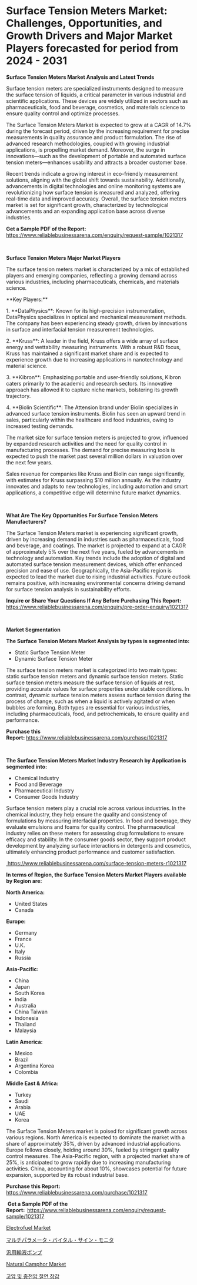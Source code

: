 <p><h1>Surface Tension Meters Market: Challenges, Opportunities, and Growth Drivers and Major Market Players forecasted for period from 2024 - 2031</h1></p><p><strong>Surface Tension Meters Market Analysis and Latest Trends</strong></p>
<p><p>Surface tension meters are specialized instruments designed to measure the surface tension of liquids, a critical parameter in various industrial and scientific applications. These devices are widely utilized in sectors such as pharmaceuticals, food and beverage, cosmetics, and materials science to ensure quality control and optimize processes. </p><p>The Surface Tension Meters Market is expected to grow at a CAGR of 14.7% during the forecast period, driven by the increasing requirement for precise measurements in quality assurance and product formulation. The rise of advanced research methodologies, coupled with growing industrial applications, is propelling market demand. Moreover, the surge in innovations—such as the development of portable and automated surface tension meters—enhances usability and attracts a broader customer base.</p><p>Recent trends indicate a growing interest in eco-friendly measurement solutions, aligning with the global shift towards sustainability. Additionally, advancements in digital technologies and online monitoring systems are revolutionizing how surface tension is measured and analyzed, offering real-time data and improved accuracy. Overall, the surface tension meters market is set for significant growth, characterized by technological advancements and an expanding application base across diverse industries.</p></p>
<p><strong>Get a Sample PDF of the Report:&nbsp;</strong> <a href="https://www.reliablebusinessarena.com/enquiry/request-sample/1021317">https://www.reliablebusinessarena.com/enquiry/request-sample/1021317</a></p>
<p>&nbsp;</p>
<p><strong>Surface Tension Meters Major Market Players</strong></p>
<p><p>The surface tension meters market is characterized by a mix of established players and emerging companies, reflecting a growing demand across various industries, including pharmaceuticals, chemicals, and materials science.</p><p>**Key Players:**</p><p>1. **DataPhysics**: Known for its high-precision instrumentation, DataPhysics specializes in optical and mechanical measurement methods. The company has been experiencing steady growth, driven by innovations in surface and interfacial tension measurement technologies.</p><p>2. **Kruss**: A leader in the field, Kruss offers a wide array of surface energy and wettability measuring instruments. With a robust R&D focus, Kruss has maintained a significant market share and is expected to experience growth due to increasing applications in nanotechnology and material science.</p><p>3. **Kibron**: Emphasizing portable and user-friendly solutions, Kibron caters primarily to the academic and research sectors. Its innovative approach has allowed it to capture niche markets, bolstering its growth trajectory.</p><p>4. **Biolin Scientific**: The Attension brand under Biolin specializes in advanced surface tension instruments. Biolin has seen an upward trend in sales, particularly within the healthcare and food industries, owing to increased testing demands.</p><p>The market size for surface tension meters is projected to grow, influenced by expanded research activities and the need for quality control in manufacturing processes. The demand for precise measuring tools is expected to push the market past several million dollars in valuation over the next few years. </p><p>Sales revenue for companies like Kruss and Biolin can range significantly, with estimates for Kruss surpassing $10 million annually. As the industry innovates and adapts to new technologies, including automation and smart applications, a competitive edge will determine future market dynamics.</p></p>
<p>&nbsp;</p>
<p><strong>What Are The Key Opportunities For Surface Tension Meters Manufacturers?</strong></p>
<p><p>The Surface Tension Meters market is experiencing significant growth, driven by increasing demand in industries such as pharmaceuticals, food and beverage, and coatings. The market is projected to expand at a CAGR of approximately 5% over the next five years, fueled by advancements in technology and automation. Key trends include the adoption of digital and automated surface tension measurement devices, which offer enhanced precision and ease of use. Geographically, the Asia-Pacific region is expected to lead the market due to rising industrial activities. Future outlook remains positive, with increasing environmental concerns driving demand for surface tension analysis in sustainability efforts.</p></p>
<p><strong>Inquire or Share Your Questions If Any Before Purchasing This Report:</strong> <a href="https://www.reliablebusinessarena.com/enquiry/pre-order-enquiry/1021317">https://www.reliablebusinessarena.com/enquiry/pre-order-enquiry/1021317</a></p>
<p>&nbsp;</p>
<p><strong>Market Segmentation</strong></p>
<p><strong>The Surface Tension Meters Market Analysis by types is segmented into:</strong></p>
<p><ul><li>Static Surface Tension Meter</li><li>Dynamic Surface Tension Meter</li></ul></p>
<p><p>The surface tension meters market is categorized into two main types: static surface tension meters and dynamic surface tension meters. Static surface tension meters measure the surface tension of liquids at rest, providing accurate values for surface properties under stable conditions. In contrast, dynamic surface tension meters assess surface tension during the process of change, such as when a liquid is actively agitated or when bubbles are forming. Both types are essential for various industries, including pharmaceuticals, food, and petrochemicals, to ensure quality and performance.</p></p>
<p><strong>Purchase this Report:&nbsp;</strong><a href="https://www.reliablebusinessarena.com/purchase/1021317">https://www.reliablebusinessarena.com/purchase/1021317</a></p>
<p>&nbsp;</p>
<p><strong>The Surface Tension Meters Market Industry Research by Application is segmented into:</strong></p>
<p><ul><li>Chemical Industry</li><li>Food and Beverage</li><li>Pharmaceutical Industry</li><li>Consumer Goods Industry</li></ul></p>
<p><p>Surface tension meters play a crucial role across various industries. In the chemical industry, they help ensure the quality and consistency of formulations by measuring interfacial properties. In food and beverage, they evaluate emulsions and foams for quality control. The pharmaceutical industry relies on these meters for assessing drug formulations to ensure efficacy and stability. In the consumer goods sector, they support product development by analyzing surface interactions in detergents and cosmetics, ultimately enhancing product performance and customer satisfaction.</p></p>
<p><a href="https://www.reliablebusinessarena.com/surface-tension-meters-r1021317">&nbsp;https://www.reliablebusinessarena.com/surface-tension-meters-r1021317</a></p>
<p><strong>In terms of Region, the Surface Tension Meters Market Players available by Region are:</strong></p>
<p>
    <p> <strong> North America: </strong>
        <ul>
            <li>United States</li>
            <li>Canada</li>
        </ul>
        </p> 
    <p> <strong> Europe: </strong>
        <ul>
            <li>Germany</li>
            <li>France</li>
            <li>U.K.</li>
            <li>Italy</li>
            <li>Russia</li>
        </ul>
        </p> 
    <p> <strong> Asia-Pacific: </strong>
        <ul>
            <li>China</li>
            <li>Japan</li>
            <li>South Korea</li>
            <li>India</li>
            <li>Australia</li>
            <li>China Taiwan</li>
            <li>Indonesia</li>
            <li>Thailand</li>
            <li>Malaysia</li>
        </ul>
        </p> 
    <p> <strong> Latin America: </strong>
        <ul>
            <li>Mexico</li>
            <li>Brazil</li>
            <li>Argentina Korea</li>
            <li>Colombia</li>
        </ul>
        </p> 
    <p> <strong> Middle East & Africa: </strong>
        <ul>
            <li>Turkey</li>
            <li>Saudi</li>
            <li>Arabia</li>
            <li>UAE</li>
            <li>Korea</li>
        </ul>
    </p>
    </p>
<p><p>The Surface Tension Meters market is poised for significant growth across various regions. North America is expected to dominate the market with a share of approximately 35%, driven by advanced industrial applications. Europe follows closely, holding around 30%, fueled by stringent quality control measures. The Asia-Pacific region, with a projected market share of 25%, is anticipated to grow rapidly due to increasing manufacturing activities. China, accounting for about 10%, showcases potential for future expansion, supported by its robust industrial base.</p></p>
<p><strong>Purchase this Report: </strong><a href="https://www.reliablebusinessarena.com/purchase/1021317">https://www.reliablebusinessarena.com/purchase/1021317</a></p>
<p>&nbsp;<strong>Get a Sample PDF of the Report:&nbsp;&nbsp;</strong><a href="https://www.reliablebusinessarena.com/enquiry/request-sample/1021317">https://www.reliablebusinessarena.com/enquiry/request-sample/1021317</a></p>
<p><strong></strong></p>
<p><p><a href="https://issuu.com/reportprime-2/docs/electrofuel-market-size-2030.pptx_44b479bf5cd322">Electrofuel Market</a></p><p><a href="https://medium.com/@ryanmarc1930/multi-parameter-vital-signs-monitors-0d39e7fd462a">マルチパラメータ・バイタル・サイン・モニタ</a></p><p><a href="https://medium.com/@ryanmarc1930/general-purpose-infusion-pumps-market-%E3%81%AE%E3%82%B0%E3%83%AD%E3%83%BC%E3%83%90%E3%83%AB%E5%B8%82%E5%A0%B4%E6%A6%82%E8%A6%81%E3%81%AF-%E4%B8%96%E7%95%8C%E3%81%8A%E3%82%88%E3%81%B3%E4%B8%BB%E8%A6%81%E5%B8%82%E5%A0%B4%E3%81%AB%E3%81%8A%E3%81%91%E3%82%8B%E6%A5%AD%E7%95%8C%E3%81%AB%E5%BD%B1%E9%9F%BF%E3%82%92%E4%B8%8E%E3%81%88%E3%82%8B%E4%B8%BB%E8%A6%81%E3%81%AA%E3%83%88%E3%83%AC%E3%83%B3%E3%83%89%E3%81%AB%E3%81%A4%E3%81%84%E3%81%A6-%E7%8B%AC%E8%87%AA%E3%81%AE%E8%A6%96%E7%82%B9%E3%82%92%E6%8F%90%E4%BE%9B%E3%81%97%E3%81%BE%E3%81%99-d3d848973630">汎用輸液ポンプ</a></p><p><a href="https://www.linkedin.com/pulse/how-regional-markets-adapting-natural-camphor-market-innovations-6ztte?trackingId=Uy09TPjFT8uQLMJlMpj0xA%3D%3D">Natural Camphor Market</a></p><p><a href="https://medium.com/@lawrencemendoza2023/%EC%84%B8%EA%B3%84-high-and-medium-voltage-insulated-gloves-market-%EC%9D%80-2024%EC%97%90%EC%84%9C-2031%EB%A1%9C-%EC%97%B0%ED%8F%89%EA%B7%A0-%EC%A6%9D%EA%B0%80%EC%9C%A8%EC%9D%84-%EB%B3%B4%EC%9D%BC-%EA%B2%83%EC%9C%BC%EB%A1%9C-%EC%98%88%EC%83%81%EB%90%A9%EB%8B%88%EB%8B%A4-70e4cc3be5b1">고압 및 중전압 절연 장갑</a></p></p>
